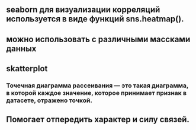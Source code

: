 ## seaborn для визуализации корреляций используется в виде функций sns.heatmap().
## можно использовать с различными массками данных

## skatterplot 

### Точечная диаграмма рассеивания — это такая диаграмма, в которой каждое значение, которое принимает признак в датасете, отражено точкой.

## Помогает отпередить характер и силу связей.

